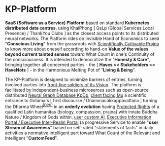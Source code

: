 # KP-Platform

<b>SaaS (Software as a Service) Platform</b> based on standard <b>Kubernetes distributed data centres</b>, using KhaiPhong [ GsLp (Global Services Local Presence) / ThankYou Clubs ] as the closest access points to its distributed neural networks. The Platform rides on Invisible Hand of Economics to seed "<b>Conscious Living</b>" from the grassroots with <a href="https://blog.khaiphong.io/2021/09/list-of-figures-and-tables.html#Figure_11.1" target="_blank">Scientifically Cultivable Prajna</a> to know more about oneself according to hand-on <b>Value of the values beyond current tainted senses</b> toward What Count in one's Continuity of the consciousness. It is intended to democratize the "<b>Honesty &amp; Care</b>", bringing together all concerned parties - the [ <b>Haves &gt;&lt; Stakeholders &gt;&lt; HaveNots</b> ] - in the Harmonious Melting Pot of "<b>Living &amp; Being</b>".

The KP-Platform is designed to minimize barriers of entries, turning involved parties into <a href="https://blog.khaiphong.io/2021/09/preface.html" target="_blank">front-line soldiers of its Vision</a>. The platform is facilitated by independent-business microserces such as open-source distributed <a href="https://github.com/khaiphong/kpDb" target="_blank">Neural Graph Database KpDb</a>, <a href="https://github.com/khaiphong/kpMu" target="_blank">client facing Mu</a> a scientific entrance to Gotama's [ first discourse / Dhammacakkappavattana ] turning the Dharma Wheel<sup><a href="https://blog.khaiphong.io/2021/09/references.html#D20" target="_blank">[D20]</a></sup> in an <b>orderly evolution</b> having <a href="https://www.un.org/en/about-us/universal-declaration-of-human-rights" target="_blank">Protected Rights</a> of a qualified Latin humanitas (biology, compassion, prajna) with innate Buddha Nature / Kingdom of Gods within, <a href="https://github.com/khaiphong/kpAI" target="_blank">user custom AI</a>, <a href="https://github.com/khaiphong/kpEIP" target="_blank">Executive Information Portal / Executive Inter-Realm Portal</a> (a progressive Service to enable "<b>user Stream of Awareness</b>" based on self-rated "statements of facts" in daily activities a normative intelligent part toward What Count of the Relevant and Intelligent "<b>CustomFeed</b>".
